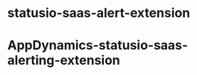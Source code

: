 statusio-saas-alert-extension
==========================

# AppDynamics-statusio-saas-alerting-extension

